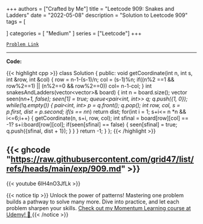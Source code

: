 
+++
authors = ["Crafted by Me"]
title = "Leetcode 909: Snakes and Ladders"
date = "2022-05-08"
description = "Solution to Leetcode 909"
tags = [
    
]
categories = [
    "Medium"
]
series = ["Leetcode"]
+++



[`Problem Link`](https://leetcode.com/problems/snakes-and-ladders/description/)

---

**Code:**

{{< highlight cpp >}}
class Solution {
public:
    void getCoordinate(int n, int s, int &row, int &col) {
        row = n-1-(s-1)/n;
        col = (s-1)%n;
        if((n%2 ==1 && row%2==1) || (n%2==0 && row%2==0))
            col= n-1-col;
    }
    int snakesAndLadders(vector<vector<int>>& board) {
        int n = board.size();
        vector<bool> seen(n*n+1, false);
        seen[1] = true;
        queue<pair<int, int>> q;
        q.push({1, 0});
        while(!q.empty()) {
            pair<int, int> p = q.front();
            q.pop();
            int row, col, s = p.first, dist = p.second;
            if(s == n*n) 
                return dist;
            for(int i = 1; s+i<= n *n && i<=6;i++) {
                getCoordinate(n, s+i, row, col);
                int sfinal = board[row][col] == -1? s+i:board[row][col];
                if(seen[sfinal] == false) {
                    seen[sfinal] = true;
                    q.push({sfinal, dist + 1});
                }
            }
        }
        return -1;
    }
};
{{< /highlight >}}

{{< ghcode "https://raw.githubusercontent.com/grid47/list/refs/heads/main/exp/909.md" >}}
---
{{< youtube 6lH4nO3JfLk >}}

{{< notice tip >}}
Unlock the power of patterns! Mastering one problem builds a pathway to solve many more. Dive into practice, and let each problem sharpen your skills. [Check out my Momentum Learning course at Udemy! 🚀 ](https://www.udemy.com/course/algorithms-and-data-structures-in-cpp/)
{{< /notice >}}

